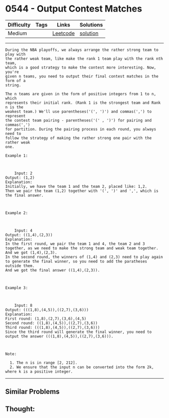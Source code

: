 # 0544 - Output Contest Matches

Difficulty  | Tags | Links | Solutions
----------- | ---- | ----- | -----
Medium |  | [Leetcode](https://leetcode.com/problems/output-contest-matches) | [solution](https://leetcode.com/problems/output-contest-matches/solution/)


-----------

```
During the NBA playoffs, we always arrange the rather strong team to play with
the rather weak team, like make the rank 1 team play with the rank nth team,
which is a good strategy to make the contest more interesting. Now, you're
given n teams, you need to output their final contest matches in the form of a
string.

The n teams are given in the form of positive integers from 1 to n, which
represents their initial rank. (Rank 1 is the strongest team and Rank n is the
weakest team.) We'll use parentheses('(', ')') and commas(',') to represent
the contest team pairing - parentheses('(' , ')') for pairing and commas(',')
for partition. During the pairing process in each round, you always need to
follow the strategy of making the rather strong one pair with the rather weak
one.

Example 1:



    Input: 2Output: (1,2)Explanation: Initially, we have the team 1 and the team 2, placed like: 1,2.Then we pair the team (1,2) together with '(', ')' and ',', which is the final answer.



Example 2:



    Input: 4Output: ((1,4),(2,3))Explanation: In the first round, we pair the team 1 and 4, the team 2 and 3 together, as we need to make the strong team and weak team together.And we got (1,4),(2,3).In the second round, the winners of (1,4) and (2,3) need to play again to generate the final winner, so you need to add the paratheses outside them.And we got the final answer ((1,4),(2,3)).



Example 3:



    Input: 8Output: (((1,8),(4,5)),((2,7),(3,6)))Explanation: First round: (1,8),(2,7),(3,6),(4,5)Second round: ((1,8),(4,5)),((2,7),(3,6))Third round: (((1,8),(4,5)),((2,7),(3,6)))Since the third round will generate the final winner, you need to output the answer (((1,8),(4,5)),((2,7),(3,6))).



Note:

  1. The n is in range [2, 212].
  2. We ensure that the input n can be converted into the form 2k, where k is a positive integer.
```

-----------


## Similar Problems




## Thought:
